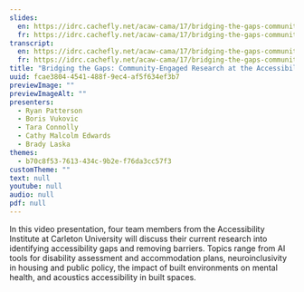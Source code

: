 ```yaml
---
slides:
  en: https://idrc.cachefly.net/acaw-cama/17/bridging-the-gaps-community-engaged-research-at-the-accessibility-institute-at-carleton-university-slides-en.pptx
  fr: https://idrc.cachefly.net/acaw-cama/17/bridging-the-gaps-community-engaged-research-at-the-accessibility-institute-at-carleton-university-slides-fr.pptx
transcript:
  en: https://idrc.cachefly.net/acaw-cama/17/bridging-the-gaps-community-engaged-research-at-the-accessibility-institute-at-carleton-university-transcript-en.docx
  fr: https://idrc.cachefly.net/acaw-cama/17/bridging-the-gaps-community-engaged-research-at-the-accessibility-institute-at-carleton-university-transcript-fr.docx
title: "Bridging the Gaps: Community-Engaged Research at the Accessibility Institute at Carleton University"
uuid: fcae3804-4541-488f-9ec4-af5f634ef3b7
previewImage: ""
previewImageAlt: ""
presenters:
  - Ryan Patterson
  - Boris Vukovic
  - Tara Connolly
  - Cathy Malcolm Edwards
  - Brady Laska
themes:
  - b70c8f53-7613-434c-9b2e-f76da3cc57f3
customTheme: ""
text: null
youtube: null
audio: null
pdf: null
---
```

In this video presentation, four team members from the Accessibility Institute at Carleton University will discuss their current research into identifying accessibility gaps and removing barriers. Topics range from AI tools for disability assessment and accommodation plans, neuroinclusivity in housing and public policy, the impact of built environments on mental health, and acoustics accessibility in built spaces.
